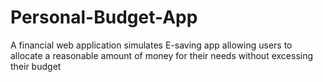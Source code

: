 # Personal-Budget-App
 A financial web application simulates E-saving app allowing users to allocate a reasonable amount of money for their needs without excessing their budget
